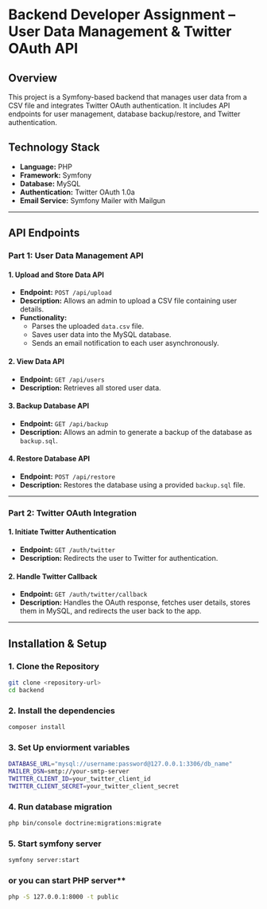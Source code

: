 # Backend Developer Assignment – User Data Management & Twitter OAuth API

## Overview
This project is a Symfony-based backend that manages user data from a CSV file and integrates Twitter OAuth authentication. It includes API endpoints for user management, database backup/restore, and Twitter authentication.

## Technology Stack
- **Language:** PHP
- **Framework:** Symfony
- **Database:** MySQL
- **Authentication:** Twitter OAuth 1.0a
- **Email Service:** Symfony Mailer with Mailgun

---

## **API Endpoints**

### **Part 1: User Data Management API**

#### 1. Upload and Store Data API
- **Endpoint:** `POST /api/upload`
- **Description:** Allows an admin to upload a CSV file containing user details.
- **Functionality:**
  - Parses the uploaded `data.csv` file.
  - Saves user data into the MySQL database.
  - Sends an email notification to each user asynchronously.

#### 2. View Data API
- **Endpoint:** `GET /api/users`
- **Description:** Retrieves all stored user data.

#### 3. Backup Database API
- **Endpoint:** `GET /api/backup`
- **Description:** Allows an admin to generate a backup of the database as `backup.sql`.

#### 4. Restore Database API
- **Endpoint:** `POST /api/restore`
- **Description:** Restores the database using a provided `backup.sql` file.

---

### **Part 2: Twitter OAuth Integration**

#### 1. Initiate Twitter Authentication
- **Endpoint:** `GET /auth/twitter`
- **Description:** Redirects the user to Twitter for authentication.

#### 2. Handle Twitter Callback
- **Endpoint:** `GET /auth/twitter/callback`
- **Description:** Handles the OAuth response, fetches user details, stores them in MySQL, and redirects the user back to the app.

---

## **Installation & Setup**

### **1. Clone the Repository**
```sh
git clone <repository-url>
cd backend
```
### **2. Install the dependencies**
```sh
composer install
```
### **3. Set Up enviorment variables**

```sh
DATABASE_URL="mysql://username:password@127.0.0.1:3306/db_name"
MAILER_DSN=smtp://your-smtp-server
TWITTER_CLIENT_ID=your_twitter_client_id
TWITTER_CLIENT_SECRET=your_twitter_client_secret

```
### **4. Run database migration**

```sh
php bin/console doctrine:migrations:migrate

```

### **5. Start symfony server**

```sh
symfony server:start
```
###  or you can start PHP server**

```sh
php -S 127.0.0.1:8000 -t public
